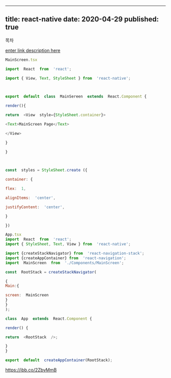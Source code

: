 

---
title: react-native
date: 2020-04-29
published: true
---

목차

[enter link description here](https://ibb.co/98w2djd)

```js
MainScreen.tsx

import  React  from  'react';

import { View, Text, StyleSheet } from  'react-native';

  

export  default  class  MainSereen  extends  React.Component {

render(){

return  <View  style={StyleSheet.container}>

<Text>MainScreen Page</Text>

</View>

}

}

  

const  styles = StyleSheet.create ({

container: {

flex:  1,

alignItems:  'center',

justifyContent:  'center',

}

})
```
```js
App.tsx
import  React  from  'react';
import { StyleSheet, Text, View } from  'react-native';

import {createStackNavigator} from  'react-navigation-stack';
import {createAppContainer} from  'react-navigation';
import  MainScreen  from  './Components/MainScreen';

const  RootStack = createStackNavigator(

{
Main:{

screen:  MainScreen
}
}
);

class  App  extends  React.Component {

render() {

return  <RootStack  />;

}
}

export  default  createAppContainer(RootStack);
```

https://ibb.co/2ZbvMmB
<!--stackedit_data:
eyJoaXN0b3J5IjpbODYzMzM4NzkyLDc3NjYyOTU5OSwxMzI3Mz
U3NDQzLDI3MDg0NTMxOV19
-->